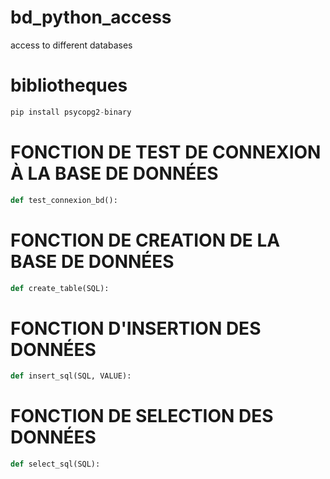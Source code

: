 # bd_python_access

access to different databases

# bibliotheques

```python
pip install psycopg2-binary
```

# FONCTION DE TEST DE CONNEXION À LA BASE DE DONNÉES

```python
def test_connexion_bd():
```

# FONCTION DE CREATION DE LA BASE DE DONNÉES

```python
def create_table(SQL):
```

# FONCTION D'INSERTION DES DONNÉES

```python
def insert_sql(SQL, VALUE):
```

# FONCTION DE SELECTION DES DONNÉES

```python
def select_sql(SQL):
```
